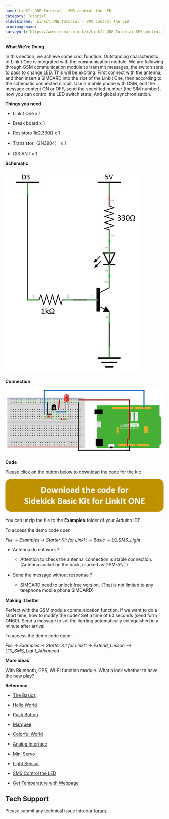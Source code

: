 ```yaml
---
name: LinkIt ONE Tutorial - SMS control the LED
category: Tutorial
oldwikiname:  LinkIt ONE Tutorial - SMS control the LED
prodimagename:
surveyurl: https://www.research.net/r/LinkIt_ONE_Tutorial-SMS_control_the_LED
---
```

**What We're Doing**

In this section, we achieve some cool function. Outstanding characteristic of LinkIt One is integrated with the communication module. We are following through GSM communication module to transmit messages, the switch state to pass to change LED. This will be exciting. First connect with the antenna, and then insert a SIMCARD into the slot of the LinkIt One, then according to the schematic connected circuit. Use a mobile phone with GSM, edit the message content ON or OFF, send the specified number (the SIM number), now you can control the LED switch state, And global synchronization.

**Things you need**

*   LinkIt One x 1

*   Break board x 1

*   Resistors 1kΩ,330Ω x 1

*   Transistor（2N3904） x 1

*   GIS ANT x 1

**Schematic**

![](https://github.com/SeeedDocument/LinkIt_ONE_Tutorial-SMS_control_the_LED/raw/master/img/LinkItONE_Kit_1_1.jpg)

**Connection**

![](https://github.com/SeeedDocument/LinkIt_ONE_Tutorial-SMS_control_the_LED/raw/master/img/LinkItONE_Kit_1_2.png)

**Code**

Please click on the button below to download the code for the kit:

[![](https://github.com/SeeedDocument/LinkIt_ONE_Tutorial-SMS_control_the_LED/raw/master/img/Code_sidekick_linkit.png)](https://github.com/Seeed-Studio/Sidekick_Basic_Kit_for_LinkIt)

You can unzip the file to the **Examples** folder of your Arduino IDE.

To access the demo code open:

_File -&gt; Examples -&gt; Starter Kit for LinkIt -&gt; Basic -&gt; L9_SMS_Light_

*   Antenna do not work ?

    *   Attention to check the antenna connection is stable connection. (Antenna socket on the back, marked as GSM-ANT)

*   Send the message without response？

    *   SIMCARD need to unlock free version. (That is not limited to any telephone mobile phone SIMCARD)

**Making it better**

Perfect with the GSM module communication function. If we want to do a short time, how to modify the code? Set a time of 60 seconds (send form ON60). Send a message to set the lighting automatically extinguished in a minute after arrival.

To access the demo code open:

_File -&gt; Examples -&gt; Starter Kit for LinkIt -&gt; Extend_Lesson –&gt; L10_SMS_Light_Advanced_

**More ideas**

With Bluetooth, GPS, Wi-Fi function module. What a look whether to have the new play?

**Reference**

*   [The Basics](/LinkIt_ONE_Tutorial-The_Basics)

*   [Hello World](/LinkIt_ONE_Tutorial-Hello_World)

*   [Push Button](/LinkIt_ONE_Tutorial-Push_Button)

*   [Marquee](/LinkIt_ONE_Tutorial-Marquee)

*   [Colorful World](/LinkIt_ONE_Tutorial-Colorful_World)

*   [Analog Interface](/LinkIt_ONE_Tutorial-Analog_Interface)

*   [Mini Servo](/LinkIt-ONE-Tutorial---Mini-Servo)

*   [Light Sensor](/LinkIt_ONE_Tutorial-Light-Sensor)

*   [SMS Control the LED](/LinkIt_ONE_Tutorial-SMS_control_the_LED)

*   [Get Temperature with Webpage](/LinkIt_ONE_Tutorial-Get_temperature_with_Webpage)

## Tech Support
Please submit any technical issue into our [forum](http://forum.seeedstudio.com/). 